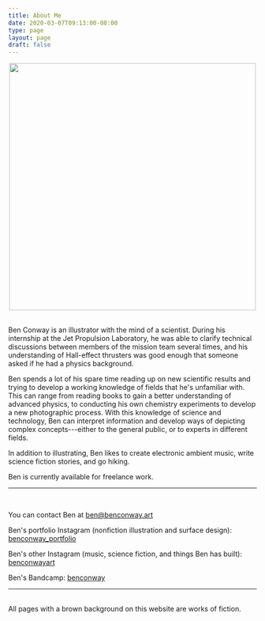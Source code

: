 ```yaml
---
title: About Me 
date: 2020-03-07T09:13:00-08:00
type: page
layout: page
draft: false
---
```

<style type="text/css" rel="stylesheet">
IMG.centered {
display: block;
margin-left: auto;
margin-right: auto }
</style>

<img class="centered" src="/img/SelfPortrait_Final.png"
width=500></img>
<br/>

Ben Conway is an illustrator with the mind of a scientist. During his internship at the Jet Propulsion Laboratory, he was able to clarify technical discussions between members of the mission team several times, and his understanding of Hall-effect thrusters was good enough that someone asked if he had a physics background.

Ben spends a lot of his spare time reading up on new scientific results and trying to develop a working knowledge of fields that he's unfamiliar with. This can range from reading books to gain a better understanding of advanced physics, to conducting his own chemistry experiments to develop a new photographic process. With this knowledge of science and technology, Ben can interpret information and develop ways of depicting complex concepts---either to the general public, or to experts in different fields.

In addition to illustrating, Ben likes to create electronic ambient music, write science fiction stories, and go hiking.

Ben is currently available for freelance work.

---
<br/>

You can contact Ben at [ben@benconway.art](mailto:ben@benconway.art)

Ben's portfolio Instagram (nonfiction illustration and surface design): [benconway_portfolio](https://www.instagram.com/benconway_portfolio/)

Ben's other Instagram (music, science fiction, and things Ben has built): [benconwayart](https://www.instagram.com/benconwayart/)

Ben's Bandcamp: [benconway](https://benconway.bandcamp.com/releases)

----

<br/>
All pages with a brown background on this website are works of fiction.
